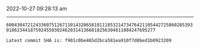 2022-10-27 09:28:13 am

---

`600430472124336075126711014320658181118532147347642110544272586028539301862344187592455030246203141366818256304811084247695277`

`Latest commit SHA is: f901c0be465d2bca581ea910f7d0bed1b0923209 `
